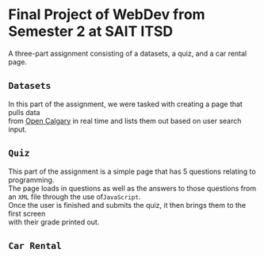 # Final Project of WebDev from Semester 2 at SAIT ITSD
A three-part assignment consisting of a datasets, a quiz, and a car rental page.

## `Datasets`
In this part of the assignment, we were tasked with creating a page that pulls data \
from [Open Calgary](https://data.calgary.ca/) in real time and lists them out based on user search input.

## `Quiz`
This part of the assignment is a simple page that has 5 questions relating to programming.\
The page loads in questions as well as the answers to those questions from an `XML` file through the use of`JavaScript`.\
Once the user is finished and submits the quiz, it then brings them to the first screen\
with their grade printed out.

## `Car Rental`

